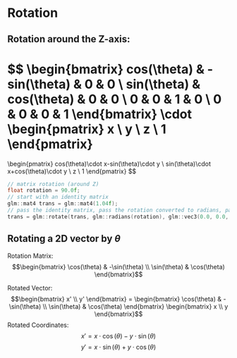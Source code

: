 # Rotation
## Rotation around the Z-axis:
$$
\begin{bmatrix}
cos(\theta) & -sin(\theta) & 0 & 0 \\
sin(\theta) & cos(\theta) & 0 & 0 \\
0 & 0 & 1 & 0 \\
0 & 0 & 0 & 1
\end{bmatrix}
\cdot
\begin{pmatrix}
x \\ y \\ z \\ 1
\end{pmatrix}
=
\begin{pmatrix}
cos(\theta)\cdot x-sin(\theta)\cdot y \\
sin(\theta)\cdot x+cos(\theta)\cdot y \\
z \\
1
\end{pmatrix}
$$

```cpp
// matrix rotation (around Z)
float rotation = 90.0f;
// start with an identity matrix
glm::mat4 trans = glm::mat4(1.04f);
// pass the identity matrix, pass the rotation converted to radians, pass the vector being rotated
trans = glm::rotate(trans, glm::radians(rotation), glm::vec3(0.0, 0.0, 1.0));
```
## Rotating a 2D vector by $\theta$
Rotation Matrix:
$$\begin{bmatrix} \cos(\theta) & -\sin(\theta) \\ \sin(\theta) & \cos(\theta) \end{bmatrix}$$

Rotated Vector: 
$$\begin{bmatrix} x' \\ y' \end{bmatrix} = \begin{bmatrix} \cos(\theta) & -\sin(\theta) \\ \sin(\theta) & \cos(\theta) \end{bmatrix} \begin{bmatrix} x \\ y \end{bmatrix}$$
Rotated Coordinates:
$$ x' = x \cdot \cos(\theta) - y \cdot \sin(\theta)$$
$$y' = x \cdot \sin(\theta) + y \cdot \cos(\theta)$$
